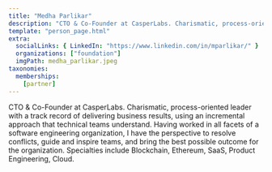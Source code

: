 ```yaml
---
title: "Medha Parlikar"
description: "CTO & Co-Founder at CasperLabs. Charismatic, process-oriented leader with a track record of delivering business results."
template: "person_page.html"
extra:
  socialLinks: { LinkedIn: "https://www.linkedin.com/in/mparlikar/" }
  organizations: ["foundation"]
  imgPath: medha_parlikar.jpeg
taxonomies:
  memberships:
    [partner]
---
```


CTO & Co-Founder at CasperLabs. Charismatic, process-oriented leader with a track record of delivering business results, using an incremental approach that technical teams understand. Having worked in all facets of a software engineering organization, I have the perspective to resolve conflicts, guide and inspire teams, and bring the best possible outcome for the organization. Specialties include Blockchain, Ethereum, SaaS, Product Engineering, Cloud. 
